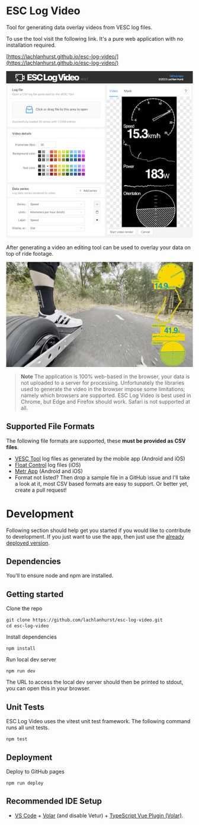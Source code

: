 # ESC Log Video
Tool for generating data overlay videos from VESC log files.

To use the tool visit the following link. It's a pure web application with no installation required.

[https://lachlanhurst.github.io/esc-log-video/](https://lachlanhurst.github.io/esc-log-video/)

![ESC Log Video user interface screenshot](docs/screenshots/screenshot.png)

After generating a video an editing tool can be used to overlay your data on top of ride footage.

![Example overlay footage](docs/screenshots/example_output.gif)

> **Note**
> The application is 100% web-based in the browser, your data is not uploaded to a server for processing. Unfortunately the libraries used to generate the video in the browser impose some limitations; namely which browsers are supported. ESC Log Video is best used in Chrome, but Edge and Firefox should work. Safari is not supported at all.

## Supported File Formats
The following file formats are supported, these **must be provided as CSV files**.
- [VESC Tool](https://vesc-project.com/vesc_tool) log files as generated by the mobile app (Android and iOS)
- [Float Control](https://apps.apple.com/al/app/float-control-vesc-companion/id1590924299?platform=iphone) log files (iOS)
- [Metr App](https://metr.at/) (Android and iOS)
- Format not listed? Then drop a sample file in a GitHub issue and I'll take a look at it, most CSV based formats are easy to support. Or better yet, create a pull request!

# Development
Following section should help get you started if you would like to contribute to development. If you just want to use the app, then just use the [already deployed version](https://lachlanhurst.github.io/esc-log-video/).

## Dependencies
You'll to ensure node and npm are installed.

## Getting started
Clone the repo

    git clone https://github.com/lachlanhurst/esc-log-video.git
    cd esc-log-video

Install dependencies

    npm install

Run local dev server

    npm run dev

The URL to access the local dev server should then be printed to stdout, you can open this in your browser.

## Unit Tests
ESC Log Video uses the vitest unit test framework. The following command runs all unit tests.

    npm test


## Deployment

Deploy to GitHub pages

    npm run deploy


## Recommended IDE Setup

- [VS Code](https://code.visualstudio.com/) + [Volar](https://marketplace.visualstudio.com/items?itemName=Vue.volar) (and disable Vetur) + [TypeScript Vue Plugin (Volar)](https://marketplace.visualstudio.com/items?itemName=Vue.vscode-typescript-vue-plugin).

